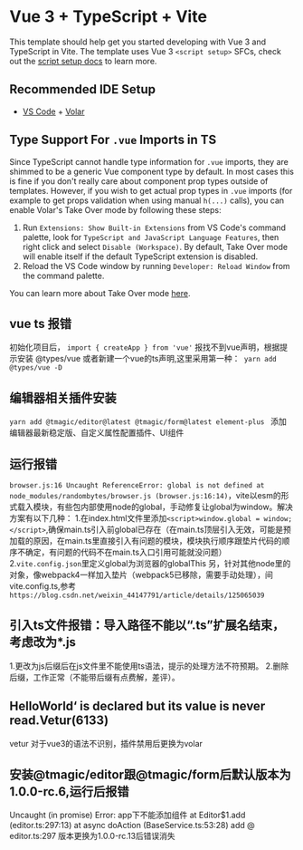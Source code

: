 # Vue 3 + TypeScript + Vite

This template should help get you started developing with Vue 3 and TypeScript in Vite. The template uses Vue 3 `<script setup>` SFCs, check out the [script setup docs](https://v3.vuejs.org/api/sfc-script-setup.html#sfc-script-setup) to learn more.

## Recommended IDE Setup

- [VS Code](https://code.visualstudio.com/) + [Volar](https://marketplace.visualstudio.com/items?itemName=Vue.volar)

## Type Support For `.vue` Imports in TS

Since TypeScript cannot handle type information for `.vue` imports, they are shimmed to be a generic Vue component type by default. In most cases this is fine if you don't really care about component prop types outside of templates. However, if you wish to get actual prop types in `.vue` imports (for example to get props validation when using manual `h(...)` calls), you can enable Volar's Take Over mode by following these steps:

1. Run `Extensions: Show Built-in Extensions` from VS Code's command palette, look for `TypeScript and JavaScript Language Features`, then right click and select `Disable (Workspace)`. By default, Take Over mode will enable itself if the default TypeScript extension is disabled.
2. Reload the VS Code window by running `Developer: Reload Window` from the command palette.

You can learn more about Take Over mode [here](https://github.com/johnsoncodehk/volar/discussions/471).

## vue ts 报错
初始化项目后， `import { createApp } from 'vue'` 报找不到vue声明，根据提示安装 @types/vue 或者新建一个vue的ts声明,这里采用第一种：` yarn add @types/vue -D`
## 编辑器相关插件安装
`yarn add @tmagic/editor@latest @tmagic/form@latest element-plus ` 添加编辑器最新稳定版、自定义属性配置插件、UI组件
## 运行报错
`browser.js:16 Uncaught ReferenceError: global is not defined at node_modules/randombytes/browser.js (browser.js:16:14)`，vite以esm的形式载入模块，有些包内部使用node的global，手动修复让global为window。解决方案有以下几种：
1.在index.html文件里添加`<script>window.global = window;</script>`,确保main.ts引入前global已存在（在main.ts顶层引入无效，可能是预加载的原因，在main.ts里直接引入有问题的模块，模块执行顺序跟垫片代码的顺序不确定，有问题的代码不在main.ts入口引用可能就没问题）
2.`vite.config.json`里定义global为浏览器的globalThis
另，针对其他node里的对象，像webpack4一样加入垫片（webpack5已移除，需要手动处理），间vite.config.ts,参考`https://blog.csdn.net/weixin_44147791/article/details/125065039`
## 引入ts文件报错：导入路径不能以“.ts”扩展名结束，考虑改为*.js
1.更改为js后缀后在js文件里不能使用ts语法，提示的处理方法不符预期。
2.删除后缀，工作正常（不能带后缀有点费解，差评）。

## HelloWorld‘ is declared but its value is never read.Vetur(6133)
vetur 对于vue3的语法不识别，插件禁用后更换为volar

## 安装@tmagic/editor跟@tmagic/form后默认版本为1.0.0-rc.6,运行后报错
Uncaught (in promise) Error: app下不能添加组件
at Editor$1.add (editor.ts:297:13)
at async doAction (BaseService.ts:53:28)
add @ editor.ts:297
版本更换为1.0.0-rc.13后错误消失